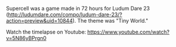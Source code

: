 Supercell was a game made in 72 hours for Ludum Dare 23 (http://ludumdare.com/compo/ludum-dare-23/?action=preview&uid=10844). The theme was "Tiny World."

Watch the timelapse on Youtube: https://www.youtube.com/watch?v=5N86yBPrgn0
